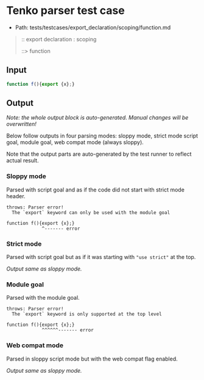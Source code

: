 # Tenko parser test case

- Path: tests/testcases/export_declaration/scoping/function.md

> :: export declaration : scoping
>
> ::> function

## Input

`````js
function f(){export {x};}
`````

## Output

_Note: the whole output block is auto-generated. Manual changes will be overwritten!_

Below follow outputs in four parsing modes: sloppy mode, strict mode script goal, module goal, web compat mode (always sloppy).

Note that the output parts are auto-generated by the test runner to reflect actual result.

### Sloppy mode

Parsed with script goal and as if the code did not start with strict mode header.

`````
throws: Parser error!
  The `export` keyword can only be used with the module goal

function f(){export {x};}
             ^------- error
`````

### Strict mode

Parsed with script goal but as if it was starting with `"use strict"` at the top.

_Output same as sloppy mode._

### Module goal

Parsed with the module goal.

`````
throws: Parser error!
  The `export` keyword is only supported at the top level

function f(){export {x};}
             ^^^^^^------- error
`````


### Web compat mode

Parsed in sloppy script mode but with the web compat flag enabled.

_Output same as sloppy mode._
